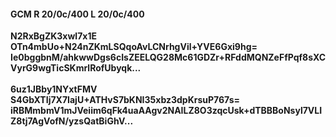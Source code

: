 #### GCM R 20/0c/400 L 20/0c/400
**N2RxBgZK3xwl7x1E**<br/>**OTn4mbUo+N24nZKmLSQqoAvLCNrhgVil+YVE6Gxi9hg=**<br/>**Ie0bggbnM/ahkwwDgs6cIsZEELQG28Mc61GDZr+RFddMQNZeFfPqf8sXCVyrG9wgTicSKmrlRofUbyqk...**<br/><br/>
**6uz1JBby1NYxtFMV**<br/>**S4GbXTIj7X7IajU+ATHvS7bKNI35xbz3dpKrsuP767s=**<br/>**iRBMmbmV1mJVeiim6qFk4uaAAgv2NAILZ8O3zqcUsk+dTBBBoNsyl7VLIZ8tj7AgVofN/yzsQatBiGhV...**